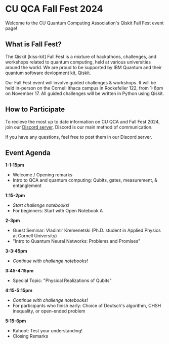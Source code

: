# CU QCA Fall Fest 2024
Welcome to the CU Quantum Computing Association's Qiskit Fall Fest event page!
## What is Fall Fest?
The Qiskit [kiss-kit] Fall Fest is a mixture of hackathons, challenges, and workshops related to quantum computing, held at various universities around the world. We are proud to be supported by IBM Quantum and their quantum software devlopment kit, Qiskit.

Our Fall Fest event will involve guided challenges & workshops. It will be held in-person on the Cornell Ithaca campus in Rockefeller 122, from 1-6pm on November 17. All guided challenges will be written in Python using Qiskit.

## How to Participate
To recieve the most up to date information on CU QCA and Fall Fest 2024, join our [Discord server](https://discord.gg/HT5wWmFSGT). Discord is our main method of communication.

If you have any questions, feel free to post them in our Discord server.

## Event Agenda
**1-1:15pm**
- Welcome / Opening remarks
- Intro to QCA and quantum computing: Qubits, gates, measurement, & entanglement


**1:15-2pm**
- *Start challenge notebooks!*
- For beginners: Start with Open Notebook A


**2-3pm**
- Guest Seminar: Vladimir Kremenetski (Ph.D. student in Applied Physics at Cornell University)
- "Intro to Quantum Neural Networks: Problems and Promises"


**3-3:45pm**
- *Continue with challenge notebooks!*


**3:45-4:15pm**
- Special Topic: "Physical Realizations of Qubits"


**4:15-5:15pm**
- *Continue with challenge notebooks!*
- For participants who finish early: Choice of Deutsch's algorithm, CHSH inequality, or open-ended problem


**5:15-6pm**
- Kahoot: Test your understanding!
- Closing Remarks
